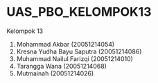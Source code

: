 # UAS_PBO_KELOMPOK13
Kelompok 13
1. Mohammad Akbar (20051214054)
2. Kresna Yudha Bayu Saputra (20051214086)
3. Muhammad Nailul Farizqi (20051214010)
4. Tarangga Wana (20051214068)
5. Mutmainah (20051214026)
